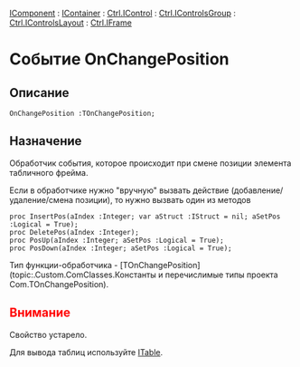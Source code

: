 ﻿---
Link: .Ctrl.IFrame.@OnChangePosition
---

[IComponent](topic:Com.Custom.ComClasses.IComponent.Default) :
[IContainer](topic:Com.Custom.ComClasses.IContainer.Default) :
[Ctrl.IControl](topic:Com.Custom.ComClasses.Ctrl.IControl.Default) :
[Ctrl.IControlsGroup](topic:Com.Custom.ComClasses.Ctrl.IControlsGroup.Default) :
[Ctrl.IControlsLayout](topic:Com.Custom.ComClasses.Ctrl.IControlsLayout.Default) :
[Ctrl.IFrame](Default)

# Событие OnChangePosition

## Описание

    OnChangePosition :TOnChangePosition;

## Назначение

Обработчик события, которое происходит при смене позиции элемента табличного фрейма.

Если в обработчике нужно "вручную" вызвать действие (добавление/удаление/смена позиции),
то нужно вызвать один из методов

    proc InsertPos(aIndex :Integer; var aStruct :IStruct = nil; aSetPos :Logical = True);
    proc DeletePos(aIndex :Integer);
    proc PosUp(aIndex :Integer; aSetPos :Logical = True);
    proc PosDown(aIndex :Integer; aSetPos :Logical = True);

Тип функции-обработчика -
[TOnChangePosition](topic:.Custom.ComClasses.Константы и перечислимые типы проекта Com.TOnChangePosition).

## <span style="color:red">Внимание</span>

Свойство устарело.

Для вывода таблиц используйте [ITable](topic:.Custom.ComClasses.Ctrl.ITable.Default).

